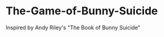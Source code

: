 The-Game-of-Bunny-Suicide
=========================

Inspired by Andy Riley&#39;s &quot;The Book of Bunny Suicide&quot;